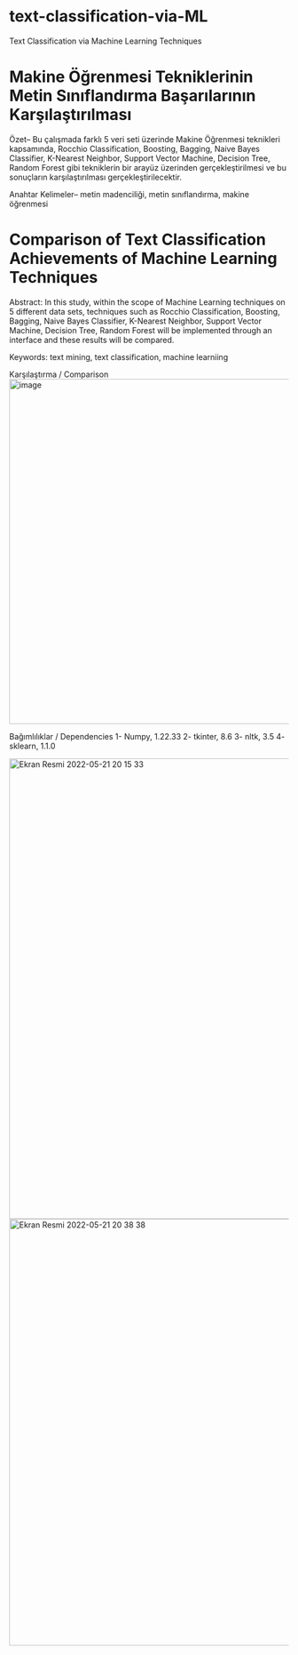# text-classification-via-ML
Text Classification via Machine Learning Techniques

# Makine Öğrenmesi Tekniklerinin Metin Sınıflandırma Başarılarının Karşılaştırılması

Özet– Bu çalışmada farklı 5 veri seti üzerinde Makine Öğrenmesi teknikleri kapsamında, Rocchio Classification, Boosting, Bagging, Naive Bayes Classifier, K-Nearest Neighbor, Support Vector Machine, Decision Tree, Random Forest gibi tekniklerin bir arayüz üzerinden gerçekleştirilmesi ve bu sonuçların karşılaştırılması gerçekleştirilecektir. 

Anahtar Kelimeler– metin madenciliği, metin sınıflandırma, makine öğrenmesi



# Comparison of Text Classification Achievements of Machine Learning Techniques

Abstract: In this study, within the scope of Machine Learning techniques on 5 different data sets, techniques such as Rocchio Classification, Boosting, Bagging, Naive Bayes Classifier, K-Nearest Neighbor, Support Vector Machine, Decision Tree, Random Forest will be implemented through an interface and these results will be compared.

Keywords: text mining, text classification, machine learniing

Karşılaştırma / Comparison
<img width="621" alt="image" src="https://user-images.githubusercontent.com/17406277/169664876-f90f4442-90ff-422d-a0af-0f8e30cfa5a6.png">


Bağımlılıklar / Dependencies
1- Numpy, 1.22.33
2- tkinter, 8.6
3- nltk, 3.5
4- sklearn, 1.1.0

<img width="829" alt="Ekran Resmi 2022-05-21 20 15 33" src="https://user-images.githubusercontent.com/17406277/169663737-a435230b-3204-4ed2-84f6-67989b5c9c58.png">

<img width="768" alt="Ekran Resmi 2022-05-21 20 38 38" src="https://user-images.githubusercontent.com/17406277/169663741-96880e38-adc2-43c6-8033-035174adedc4.png">
